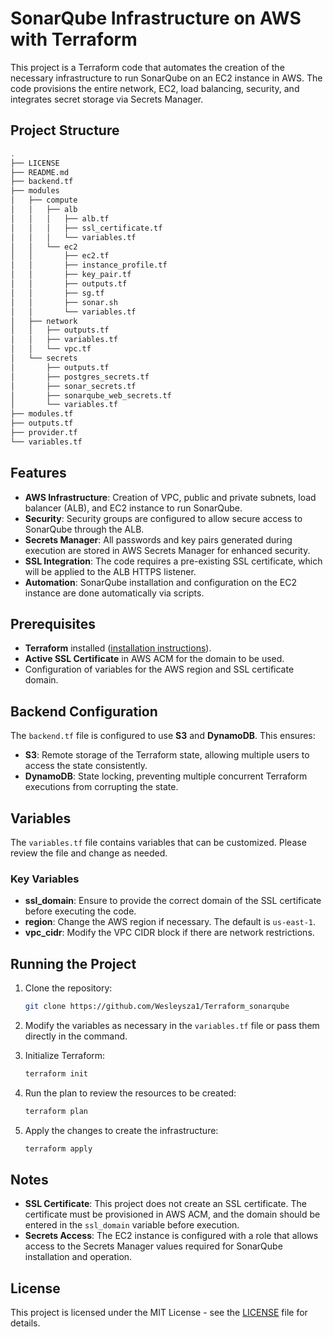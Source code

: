 # SonarQube Infrastructure on AWS with Terraform

This project is a Terraform code that automates the creation of the necessary infrastructure to run SonarQube on an EC2 instance in AWS. The code provisions the entire network, EC2, load balancing, security, and integrates secret storage via Secrets Manager.

## Project Structure

```bash
.
├── LICENSE
├── README.md
├── backend.tf
├── modules
│   ├── compute
│   │   ├── alb
│   │   │   ├── alb.tf
│   │   │   ├── ssl_certificate.tf
│   │   │   └── variables.tf
│   │   └── ec2
│   │       ├── ec2.tf
│   │       ├── instance_profile.tf
│   │       ├── key_pair.tf
│   │       ├── outputs.tf
│   │       ├── sg.tf
│   │       ├── sonar.sh
│   │       └── variables.tf
│   ├── network
│   │   ├── outputs.tf
│   │   ├── variables.tf
│   │   └── vpc.tf
│   └── secrets
│       ├── outputs.tf
│       ├── postgres_secrets.tf
│       ├── sonar_secrets.tf
│       ├── sonarqube_web_secrets.tf
│       └── variables.tf
├── modules.tf
├── outputs.tf
├── provider.tf
└── variables.tf
```

## Features

- **AWS Infrastructure**: Creation of VPC, public and private subnets, load balancer (ALB), and EC2 instance to run SonarQube.
- **Security**: Security groups are configured to allow secure access to SonarQube through the ALB.
- **Secrets Manager**: All passwords and key pairs generated during execution are stored in AWS Secrets Manager for enhanced security.
- **SSL Integration**: The code requires a pre-existing SSL certificate, which will be applied to the ALB HTTPS listener.
- **Automation**: SonarQube installation and configuration on the EC2 instance are done automatically via scripts.

## Prerequisites

- **Terraform** installed ([installation instructions](https://learn.hashicorp.com/tutorials/terraform/install-cli)).
- **Active SSL Certificate** in AWS ACM for the domain to be used.
- Configuration of variables for the AWS region and SSL certificate domain.

## Backend Configuration

The `backend.tf` file is configured to use **S3** and **DynamoDB**. This ensures:
- **S3**: Remote storage of the Terraform state, allowing multiple users to access the state consistently.
- **DynamoDB**: State locking, preventing multiple concurrent Terraform executions from corrupting the state.

## Variables

The `variables.tf` file contains variables that can be customized. Please review the file and change as needed.

### Key Variables

- **ssl_domain**: Ensure to provide the correct domain of the SSL certificate before executing the code.
- **region**: Change the AWS region if necessary. The default is `us-east-1`.
- **vpc_cidr**: Modify the VPC CIDR block if there are network restrictions.

## Running the Project

1. Clone the repository:
   ```bash
   git clone https://github.com/Wesleysza1/Terraform_sonarqube
   ```

2. Modify the variables as necessary in the `variables.tf` file or pass them directly in the command.

3. Initialize Terraform:
   ```bash
   terraform init
   ```

4. Run the plan to review the resources to be created:
   ```bash
   terraform plan
   ```

5. Apply the changes to create the infrastructure:
   ```bash
   terraform apply
   ```

## Notes

- **SSL Certificate**: This project does not create an SSL certificate. The certificate must be provisioned in AWS ACM, and the domain should be entered in the `ssl_domain` variable before execution.
- **Secrets Access**: The EC2 instance is configured with a role that allows access to the Secrets Manager values required for SonarQube installation and operation.

## License

This project is licensed under the MIT License - see the [LICENSE](LICENSE) file for details.